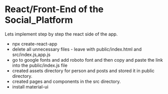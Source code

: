 # React/Front-End of the Social_Platform
Lets implement step by step the react side of the app.
- npx create-react-app 
- delete all unnecessary files - leave with public/index.html and src/index.js,app.js
- go to google fonts and add roboto font and then copy and paste the link into the public/index.js file
- created assets directory for person and posts and stored it in public directory.
- created pages and components in the src directory.
- install material-ui
